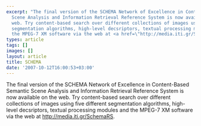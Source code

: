 ```yaml
---
excerpt: "The final version of the SCHEMA Network of Excellence in Content-Based Semantic
  Scene Analysis and Information Retrieval Reference System is now available on the
  web. Try content-based search over different collections of images using five different
  segmentation algorithms, high-level decsriptors, textual processing modules and
  the MPEG-7 XM software via the web at <a href=\"http://media.iti.gr/SchemaRS\">http://media.iti.gr/SchemaRS</a>.\r\n"
types: article
tags: []
images: []
layout: article
title: SCHEMA
date: '2007-10-12T16:00:53+03:00'
---
```

The final version of the SCHEMA Network of Excellence in Content-Based Semantic Scene Analysis and Information Retrieval Reference System is now available on the web. Try content-based search over different collections of images using five different segmentation algorithms, high-level decsriptors, textual processing modules and the MPEG-7 XM software via the web at <a href="http://media.iti.gr/SchemaRS">http://media.iti.gr/SchemaRS</a>.
